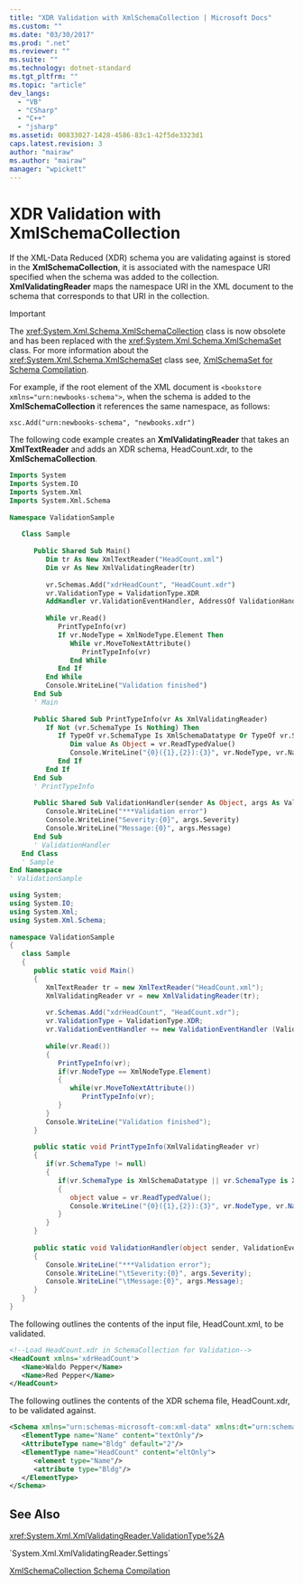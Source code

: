 ```yaml
---
title: "XDR Validation with XmlSchemaCollection | Microsoft Docs"
ms.custom: ""
ms.date: "03/30/2017"
ms.prod: ".net"
ms.reviewer: ""
ms.suite: ""
ms.technology: dotnet-standard
ms.tgt_pltfrm: ""
ms.topic: "article"
dev_langs: 
  - "VB"
  - "CSharp"
  - "C++"
  - "jsharp"
ms.assetid: 00833027-1428-4586-83c1-42f5de3323d1
caps.latest.revision: 3
author: "mairaw"
ms.author: "mairaw"
manager: "wpickett"
---
```

# XDR Validation with XmlSchemaCollection
If the XML-Data Reduced (XDR) schema you are validating against is stored in the **XmlSchemaCollection**, it is associated with the namespace URI specified when the schema was added to the collection. **XmlValidatingReader** maps the namespace URI in the XML document to the schema that corresponds to that URI in the collection.  
  
> [!IMPORTANT]
>  The <xref:System.Xml.Schema.XmlSchemaCollection> class is now obsolete and has been replaced with the <xref:System.Xml.Schema.XmlSchemaSet> class. For more information about the <xref:System.Xml.Schema.XmlSchemaSet> class see, [XmlSchemaSet for Schema Compilation](../../../../docs/standard/data/xml/xmlschemaset-for-schema-compilation.md).  
  
 For example, if the root element of the XML document is `<bookstore xmlns="urn:newbooks-schema">`, when the schema is added to the **XmlSchemaCollection** it references the same namespace, as follows:  
  
```  
xsc.Add("urn:newbooks-schema", "newbooks.xdr")  
```  
  
 The following code example creates an **XmlValidatingReader** that takes an **XmlTextReader** and adds an XDR schema, HeadCount.xdr, to the **XmlSchemaCollection**.  
  
```vb  
Imports System  
Imports System.IO  
Imports System.Xml  
Imports System.Xml.Schema  
  
Namespace ValidationSample  
  
   Class Sample  
  
      Public Shared Sub Main()  
         Dim tr As New XmlTextReader("HeadCount.xml")  
         Dim vr As New XmlValidatingReader(tr)  
  
         vr.Schemas.Add("xdrHeadCount", "HeadCount.xdr")  
         vr.ValidationType = ValidationType.XDR  
         AddHandler vr.ValidationEventHandler, AddressOf ValidationHandler  
  
         While vr.Read()  
            PrintTypeInfo(vr)  
            If vr.NodeType = XmlNodeType.Element Then  
               While vr.MoveToNextAttribute()  
                  PrintTypeInfo(vr)  
               End While  
            End If  
         End While  
         Console.WriteLine("Validation finished")  
      End Sub  
      ' Main  
  
      Public Shared Sub PrintTypeInfo(vr As XmlValidatingReader)  
         If Not (vr.SchemaType Is Nothing) Then  
            If TypeOf vr.SchemaType Is XmlSchemaDatatype Or TypeOf vr.SchemaType Is XmlSchemaSimpleType Then  
               Dim value As Object = vr.ReadTypedValue()  
               Console.WriteLine("{0}({1},{2}):{3}", vr.NodeType, vr.Name, value.GetType().Name, value)  
            End If  
         End If  
      End Sub  
      ' PrintTypeInfo  
  
      Public Shared Sub ValidationHandler(sender As Object, args As ValidationEventArgs)  
         Console.WriteLine("***Validation error")  
         Console.WriteLine("Severity:{0}", args.Severity)  
         Console.WriteLine("Message:{0}", args.Message)  
      End Sub  
      ' ValidationHandler  
   End Class  
   ' Sample  
End Namespace  
' ValidationSample  
```  
  
```csharp  
using System;  
using System.IO;  
using System.Xml;  
using System.Xml.Schema;  
  
namespace ValidationSample  
{  
   class Sample  
   {  
      public static void Main()  
      {  
         XmlTextReader tr = new XmlTextReader("HeadCount.xml");  
         XmlValidatingReader vr = new XmlValidatingReader(tr);  
  
         vr.Schemas.Add("xdrHeadCount", "HeadCount.xdr");  
         vr.ValidationType = ValidationType.XDR;  
         vr.ValidationEventHandler += new ValidationEventHandler (ValidationHandler);  
  
         while(vr.Read())  
         {  
            PrintTypeInfo(vr);  
            if(vr.NodeType == XmlNodeType.Element)  
            {  
               while(vr.MoveToNextAttribute())  
                  PrintTypeInfo(vr);  
            }  
         }  
         Console.WriteLine("Validation finished");  
      }  
  
      public static void PrintTypeInfo(XmlValidatingReader vr)  
      {  
         if(vr.SchemaType != null)  
         {  
            if(vr.SchemaType is XmlSchemaDatatype || vr.SchemaType is XmlSchemaSimpleType)  
            {  
               object value = vr.ReadTypedValue();  
               Console.WriteLine("{0}({1},{2}):{3}", vr.NodeType, vr.Name, value.GetType().Name, value);  
            }  
         }  
      }  
  
      public static void ValidationHandler(object sender, ValidationEventArgs args)  
      {  
         Console.WriteLine("***Validation error");  
         Console.WriteLine("\tSeverity:{0}", args.Severity);  
         Console.WriteLine("\tMessage:{0}", args.Message);  
      }  
   }  
}  
```  
  
 The following outlines the contents of the input file, HeadCount.xml, to be validated.  
  
```xml  
<!--Load HeadCount.xdr in SchemaCollection for Validation-->  
<HeadCount xmlns='xdrHeadCount'>  
   <Name>Waldo Pepper</Name>  
   <Name>Red Pepper</Name>  
</HeadCount>  
```  
  
 The following outlines the contents of the XDR schema file, HeadCount.xdr, to be validated against.  
  
```xml  
<Schema xmlns="urn:schemas-microsoft-com:xml-data" xmlns:dt="urn:schemas-microsoft-com:datatypes">  
   <ElementType name="Name" content="textOnly"/>  
   <AttributeType name="Bldg" default="2"/>  
   <ElementType name="HeadCount" content="eltOnly">  
      <element type="Name"/>  
      <attribute type="Bldg"/>  
   </ElementType>  
</Schema>  
```  
  
## See Also  
 <xref:System.Xml.XmlValidatingReader.ValidationType%2A>   
 <!--zz <xref:System.Xml.XmlValidatingReader.Settings%2A>-->  `System.Xml.XmlValidatingReader.Settings`  
 [XmlSchemaCollection Schema Compilation](../../../../docs/standard/data/xml/xmlschemacollection-schema-compilation.md)